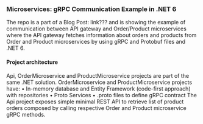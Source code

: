 ### Microservices: gRPC Communication Example in .NET 6

The repo is a part of a Blog Post: link??? and is showing the example of communication between API gateway and Order/Product microservices where the API gateway fetches information about orders and products from Order and Product microservices by using gRPC and Protobuf files and .NET 6.

#### Project architecture
Api, OrderMicroservice and ProductMicroservice projects are part of the same .NET solution.
OrderMicroservice and ProductMicroservice projects have:
•	In-memory database and Entity Framework (code-first approach) with repositories
•	Proto Services
•	.proto files to define gRPC contract
The Api project exposes simple minimal REST API to retrieve list of product orders composed by calling respective Order and Product microservice gRPC methods.
